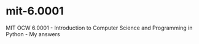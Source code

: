 # mit-6.0001
MIT OCW 6.0001 -  Introduction to Computer Science and Programming in Python - My answers
